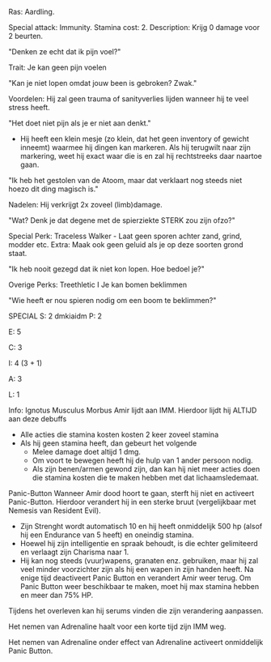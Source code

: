 
Ras: Aardling.

Special attack: Immunity.
	Stamina cost: 2.
	Description: Krijg 0 damage voor 2 beurten.

"Denken ze echt dat ik pijn voel?"

Trait: Je kan geen pijn voelen

"Kan je niet lopen omdat jouw been is gebroken? Zwak."

Voordelen: Hij zal geen trauma of sanityverlies lijden wanneer hij te veel stress heeft.

"Het doet niet pijn als je er niet aan denkt."
- Hij heeft een klein mesje (zo klein, dat het geen inventory of gewicht inneemt) waarmee hij dingen kan markeren. Als hij terugwilt naar zijn markering, weet hij exact waar die is en zal hij rechtstreeks daar naartoe gaan.
 
"Ik heb het gestolen van de Atoom, maar dat verklaart nog steeds niet hoezo dit ding magisch is."

Nadelen: Hij verkrijgt 2x zoveel (limb)damage.

"Wat? Denk je dat degene met de spierziekte STERK zou zijn ofzo?"

Special Perk: Traceless Walker
	- Laat geen sporen achter zand, grind, modder etc.
	Extra: Maak ook geen geluid als je op deze soorten grond staat.

"Ik heb nooit gezegd dat ik niet kon lopen. Hoe bedoel je?"

Overige Perks:
	Treethletic I
		Je kan bomen beklimmen

"Wie heeft er nou spieren nodig om een boom te beklimmen?"

SPECIAL
S: 2
dmkiaidm
P: 2

E: 5

C: 3

I: 4 (3 + 1)

A: 3

L: 1

Info:
Ignotus Musculus Morbus
Amir lijdt aan IMM. Hierdoor lijdt hij ALTIJD aan deze debuffs
-  Alle acties die stamina kosten kosten 2 keer zoveel stamina
- Als hij geen stamina heeft, dan gebeurt het volgende
	- Melee damage doet altijd 1 dmg.
	- Om voort te bewegen heeft hij de hulp van 1 ander persoon nodig. 
	- Als zijn benen/armen gewond zijn, dan kan hij niet meer acties doen die stamina kosten die te maken hebben met dat lichaamsledemaat.

Panic-Button
Wanneer Amir dood hoort te gaan, sterft hij niet en activeert Panic-Button. Hierdoor verandert hij in een sterke bruut (vergelijkbaar met Nemesis van Resident Evil). 
- Zijn Strenght wordt automatisch 10 en hij heeft onmiddelijk 500 hp (alsof hij een Endurance van 5 heeft) en oneindig stamina. 
- Hoewel hij zijn intelligentie en spraak behoudt, is die echter gelimiteerd en verlaagt zijn Charisma naar 1. 
- Hij kan nog steeds (vuur)wapens, granaten enz. gebruiken, maar  hij zal veel minder voorzichter zijn als hij een wapen in zijn handen heeft.
Na enige tijd deactiveert Panic Button en verandert Amir weer terug. Om Panic Button weer beschikbaar te maken, moet hij max stamina hebben en meer dan 75% HP.

Tijdens het overleven kan hij serums vinden die zijn verandering aanpassen.

Het nemen van Adrenaline haalt voor een korte tijd zijn IMM weg.

Het nemen van Adrenaline onder effect van Adrenaline activeert onmiddelijk Panic Button.
